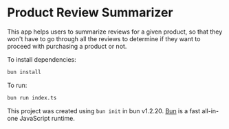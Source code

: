 # Product Review Summarizer

This app helps users to summarize reviews for a given product, so that they won't have to go through all the reviews to determine if they want to proceed with purchasing a product or not.

To install dependencies:

```bash
bun install
```

To run:

```bash
bun run index.ts
```

This project was created using `bun init` in bun v1.2.20. [Bun](https://bun.com) is a fast all-in-one JavaScript runtime.
